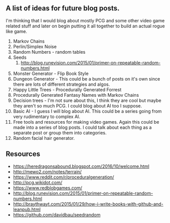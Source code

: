 ## A list of ideas for future blog posts.
I'm thinking that I would blog about mostly PCG and some other video game related stuff and later on begin putting it all together to build an actual rogue like game.

1. Markov Chains
2. Perlin/Simplex Noise
3. Random Numbers - random tables
4. Seeds
    1. http://blog.runevision.com/2015/01/primer-on-repeatable-random-numbers.html
5. Monster Generator - Flip Book Style
6. Dungeon Generator - This could be a bunch of posts on it's own since there are lots of different strategies and algos.
7. Happy Little Trees - Procedurally Generated Forrest
8. Procedurally Generated Fantasy Names with Markov Chains
9. Decision trees - I'm not sure about this, I think they are cool but maybe they aren't so much PCG. I could blog about AI too I suppose.
10. Basic AI - I guess I will blog about AI. This could be a series going from very rudimentary to complex AI.
11. Free tools and resources for making video games. Again this could be made into a series of blog posts. I could talk about each thing as a separate post or group them into categories.
12. Random facial hair generator.

## Resources
* https://heredragonsabound.blogspot.com/2016/10/welcome.html
* http://mewo2.com/notes/terrain/
* https://www.reddit.com/r/proceduralgeneration/
* http://pcg.wikidot.com/
* https://www.redblobgames.com/
* http://blog.runevision.com/2015/01/primer-on-repeatable-random-numbers.html
* http://braythwayt.com/2015/01/29/how-i-write-books-with-github-and-leanpub.html
* https://github.com/davidbau/seedrandom